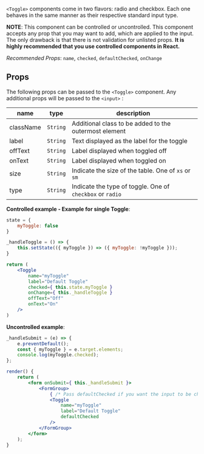 `<Toggle>` components come in two flavors: radio and checkbox. Each one behaves in the same manner as their respective standard input type.

**NOTE**: This component can be controlled or uncontrolled. This component accepts any prop that you may want to add, which are applied to the input. The only drawback is that there is not validation for unlisted props. **It is highly recommended that you use controlled components in React.**

_Recommended Props_: `name`, `checked`, `defaultChecked`, `onChange`

## Props

The following props can be passed to the `<Toggle>` component. Any additional props will be passed to the `<input>` :

| name      | type     | description                                               |
| --------- | -------- | --------------------------------------------------------- |
| className | `String` | Additional class to be added to the outermost element     |
| label     | `String` | Text displayed as the label for the toggle                |
| offText   | `String` | Label displayed when toggled off                          |
| onText    | `String` | Label displayed when toggled on                           |
| size      | `String` | Indicate the size of the table. One of `xs` or `sm`       |
| type      | `String` | Indicate the type of toggle. One of `checkbox` or `radio` |

**Controlled example - Example for single Toggle**:

```jsx
state = {
    myToggle: false
}

_handleToggle = () => {
    this.setState(({ myToggle }) => ({ myToggle: !myToggle }));
}

return (
    <Toggle
        name="myToggle"
        label="Default Toggle"
        checked={ this.state.myToggle }
        onChange={ this._handleToggle }
        offText="Off"
        onText="On"
    />
)
```

**Uncontrolled example**:

```jsx
_handleSubmit = (e) => {
    e.preventDefault();
    const { myToggle } = e.target.elements;
    console.log(myToggle.checked);
};

render() {
    return (
        <form onSubmit={ this._handleSubmit }>
            <FormGroup>
                { /* Pass defaultChecked if you want the input to be checked initially */ }
                <Toggle
                    name="myToggle"
                    label="Default Toggle"
                    defaultChecked
                />
            </FormGroup>
        </form>
    );
}
```
